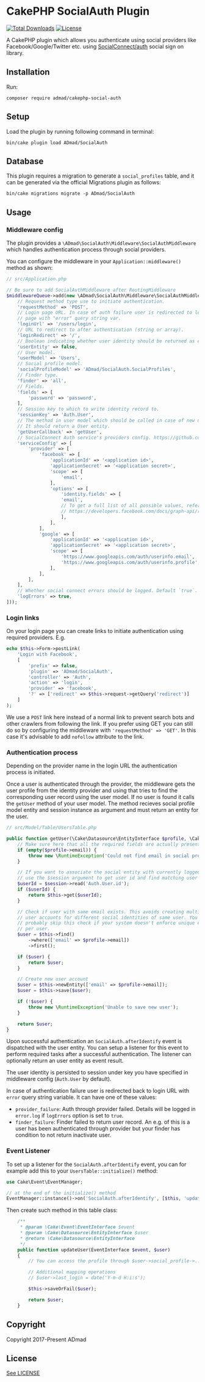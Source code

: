 # CakePHP SocialAuth Plugin

[![Total Downloads](https://img.shields.io/packagist/dt/ADmad/cakephp-social-auth.svg?style=flat-square)](https://packagist.org/packages/admad/cakephp-social-auth)
[![License](https://img.shields.io/badge/license-MIT-blue.svg?style=flat-square)](LICENSE)

A CakePHP plugin which allows you authenticate using social providers like
Facebook/Google/Twitter etc. using [SocialConnect/auth](https://github.com/SocialConnect/auth)
social sign on library.

## Installation

Run:

```
composer require admad/cakephp-social-auth
```

## Setup

Load the plugin by running following command in terminal:

```
bin/cake plugin load ADmad/SocialAuth
```

## Database

This plugin requires a migration to generate a `social_profiles` table, and it
can be generated via the official Migrations plugin as follows:

```shell
bin/cake migrations migrate -p ADmad/SocialAuth
```

## Usage

### Middleware config

The plugin provides a `\ADmad\SocialAuth\Middleware\SocialAuthMiddleware` which
handles authentication process through social providers.

You can configure the middleware in your `Application::middleware()` method as shown:

```php
// src/Application.php

// Be sure to add SocialAuthMiddleware after RoutingMiddleware
$middlewareQueue->add(new \ADmad\SocialAuth\Middleware\SocialAuthMiddleware([
    // Request method type use to initiate authentication.
    'requestMethod' => 'POST',
    // Login page URL. In case of auth failure user is redirected to login
    // page with "error" query string var.
    'loginUrl' => '/users/login',
    // URL to redirect to after authentication (string or array).
    'loginRedirect' => '/',
    // Boolean indicating whether user identity should be returned as entity.
    'userEntity' => false,
    // User model.
    'userModel' => 'Users',
    // Social profile model.
    'socialProfileModel' => 'ADmad/SocialAuth.SocialProfiles',
    // Finder type.
    'finder' => 'all',
    // Fields.
    'fields' => [
        'password' => 'password',
    ],
    // Session key to which to write identity record to.
    'sessionKey' => 'Auth.User',
    // The method in user model which should be called in case of new user.
    // It should return a User entity.
    'getUserCallback' => 'getUser',
    // SocialConnect Auth service's providers config. https://github.com/SocialConnect/auth/blob/master/README.md
    'serviceConfig' => [
        'provider' => [
            'facebook' => [
                'applicationId' => '<application id>',
                'applicationSecret' => '<application secret>',
                'scope' => [
                    'email',
                ],
                'options' => [
                    'identity.fields' => [
                    'email',
                    // To get a full list of all possible values, refer to
                    // https://developers.facebook.com/docs/graph-api/reference/user
                    ],
                ],
            ],
            'google' => [
                'applicationId' => '<application id>',
                'applicationSecret' => '<application secret>',
                'scope' => [
                    'https://www.googleapis.com/auth/userinfo.email',
                    'https://www.googleapis.com/auth/userinfo.profile',
                ],
            ],
        ],
    ],
    // Whether social connect errors should be logged. Default `true`.
    'logErrors' => true,
]));
```

### Login links

On your login page you can create links to initiate authentication using required
providers. E.g.

```php
echo $this->Form->postLink(
    'Login with Facebook',
    [
        'prefix' => false,
        'plugin' => 'ADmad/SocialAuth',
        'controller' => 'Auth',
        'action' => 'login',
        'provider' => 'facebook',
        '?' => ['redirect' => $this->request->getQuery('redirect')]
    ]
);
```

We use a `POST` link here instead of a normal link to prevent search bots and other
crawlers from following the link. If you prefer using GET you can still do so by
configuring the middleware with `'requestMethod' => 'GET'`. In this case it's
advisable to add `nofollow` attribute to the link.

### Authentication process

Depending on the provider name in the login URL the authentication process is
initiated.

Once a user is authenticated through the provider, the middleware gets the user
profile from the identity provider and using that tries to find the corresponding
user record using the user model. If no user is found it calls the `getUser` method
of your user model. The method recieves social profile model entity and session
instance as argument and must return an entity for the user.

```php
// src/Model/Table/UsersTable.php

public function getUser(\Cake\Datasource\EntityInterface $profile, \Cake\Http\Session $session) {
    // Make sure here that all the required fields are actually present
    if (empty($profile->email)) {
        throw new \RuntimeException('Could not find email in social profile.');
    }

    // If you want to associate the social entity with currently logged in user
    // use the $session argument to get user id and find matching user entity.
    $userId = $session->read('Auth.User.id');
    if ($userId) {
        return $this->get($userId);
    }

    // Check if user with same email exists. This avoids creating multiple
    // user accounts for different social identities of same user. You should
    // probably skip this check if your system doesn't enforce unique email
    // per user.
    $user = $this->find()
        ->where(['email' => $profile->email])
        ->first();

    if ($user) {
        return $user;
    }

    // Create new user account
    $user = $this->newEntity(['email' => $profile->email]);
    $user = $this->save($user);

    if (!$user) {
        throw new \RuntimeException('Unable to save new user');
    }

    return $user;
}
```

Upon successful authentication an `SocialAuth.afterIdentify` event is
dispatched with the user entity. You can setup a listener for this event to
perform required tasks after a successful authentication. The listener can
optionally return an user entity as event result.

The user identity is persisted to session under key you have specified in
middleware config (`Auth.User` by default).

In case of authentication failure user is redirected back to login URL with
`error` query string variable. It can have one of these values:

- `provider_failure`: Auth through provider failed. Details will be logged in
  `error.log` if `logErrors` option is set to `true`.
- `finder_failure`: Finder failed to return user record. An e.g. of this is
  a user has been authenticated through provider but your finder has condition
  to not return inactivate user.

### Event Listener

To set up a listener for the `SocialAuth.afterIdentify` event, you can for example
add this to your `UsersTable::initialize()` method:
```php
use Cake\Event\EventManager;

// at the end of the initialize() method
EventManager::instance()->on('SocialAuth.afterIdentify', [$this, 'updateUser']);
```

Then create such method in this table class:
```php
    /**
     * @param \Cake\Event\EventInterface $event
     * @param \Cake\Datasource\EntityInterface $user
     * @return \Cake\Datasource\EntityInterface
     */
    public function updateUser(EventInterface $event, $user)
    {       
        // You can access the profile through $user->social_profile->...

        // Additional mapping operations
        // $user->last_login = date('Y-m-d H:i:s');

        $this->saveOrFail($user);

        return $user;
    }
```

Copyright
---------
Copyright 2017-Present ADmad

License
-------
[See LICENSE](LICENSE.txt)
